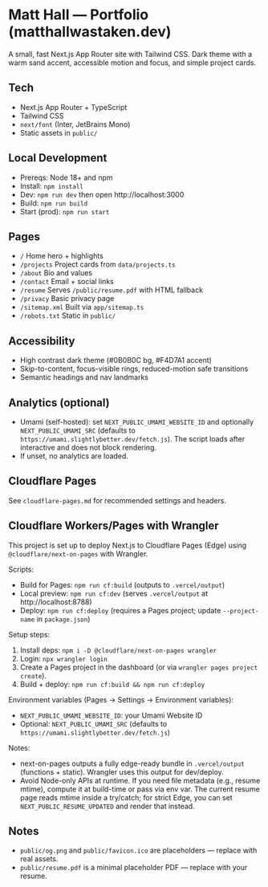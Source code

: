 # Matt Hall — Portfolio (matthallwastaken.dev)

A small, fast Next.js App Router site with Tailwind CSS. Dark theme with a warm sand accent, accessible motion and focus, and simple project cards.

## Tech
- Next.js App Router + TypeScript
- Tailwind CSS
- `next/font` (Inter, JetBrains Mono)
- Static assets in `public/`

## Local Development
- Prereqs: Node 18+ and npm
- Install: `npm install`
- Dev: `npm run dev` then open http://localhost:3000
- Build: `npm run build`
- Start (prod): `npm run start`

## Pages
- `/` Home hero + highlights
- `/projects` Project cards from `data/projects.ts`
- `/about` Bio and values
- `/contact` Email + social links
- `/resume` Serves `/public/resume.pdf` with HTML fallback
- `/privacy` Basic privacy page
- `/sitemap.xml` Built via `app/sitemap.ts`
- `/robots.txt` Static in `public/`

## Accessibility
- High contrast dark theme (#0B0B0C bg, #F4D7A1 accent)
- Skip-to-content, focus-visible rings, reduced-motion safe transitions
- Semantic headings and nav landmarks

## Analytics (optional)
- Umami (self-hosted): set `NEXT_PUBLIC_UMAMI_WEBSITE_ID` and optionally `NEXT_PUBLIC_UMAMI_SRC` (defaults to `https://umami.slightlybetter.dev/fetch.js`). The script loads after interactive and does not block rendering.
- If unset, no analytics are loaded.

## Cloudflare Pages
See `cloudflare-pages.md` for recommended settings and headers.

## Cloudflare Workers/Pages with Wrangler

This project is set up to deploy Next.js to Cloudflare Pages (Edge) using `@cloudflare/next-on-pages` with Wrangler.

Scripts:
- Build for Pages: `npm run cf:build` (outputs to `.vercel/output`)
- Local preview: `npm run cf:dev` (serves `.vercel/output` at http://localhost:8788)
- Deploy: `npm run cf:deploy` (requires a Pages project; update `--project-name` in `package.json`)

Setup steps:
1) Install deps: `npm i -D @cloudflare/next-on-pages wrangler`
2) Login: `npx wrangler login`
3) Create a Pages project in the dashboard (or via `wrangler pages project create`).
4) Build + deploy: `npm run cf:build && npm run cf:deploy`

Environment variables (Pages → Settings → Environment variables):
- `NEXT_PUBLIC_UMAMI_WEBSITE_ID`: your Umami Website ID
- Optional: `NEXT_PUBLIC_UMAMI_SRC` (defaults to `https://umami.slightlybetter.dev/fetch.js`)

Notes:
- next-on-pages outputs a fully edge-ready bundle in `.vercel/output` (functions + static). Wrangler uses this output for dev/deploy.
- Avoid Node-only APIs at runtime. If you need file metadata (e.g., resume mtime), compute it at build-time or pass via env var. The current resume page reads mtime inside a try/catch; for strict Edge, you can set `NEXT_PUBLIC_RESUME_UPDATED` and render that instead.

## Notes
- `public/og.png` and `public/favicon.ico` are placeholders — replace with real assets.
- `public/resume.pdf` is a minimal placeholder PDF — replace with your resume.
